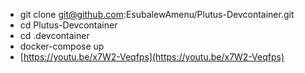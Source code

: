 - git clone git@github.com:EsubalewAmenu/Plutus-Devcontainer.git
- cd Plutus-Devcontainer
- cd .devcontainer
- docker-compose up
- [https://youtu.be/x7W2-Veqfps](https://youtu.be/x7W2-Veqfps)
